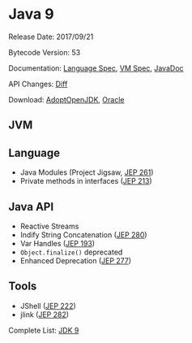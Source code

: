 # Java 9

Release Date: 2017/09/21

Bytecode Version: 53

Documentation: [Language Spec](https://docs.oracle.com/javase/specs/jls/se9/html/index.html), [VM Spec](https://docs.oracle.com/javase/specs/jvms/se9/html/index.html), [JavaDoc](https://docs.oracle.com/javase/9/docs/api/)

API Changes: [Diff](http://download.eclipselab.org/jdkdiff/V8/V9/index.html)

Download: [AdoptOpenJDK](https://adoptopenjdk.net/releases.html), [Oracle](https://www.oracle.com/technetwork/java/javase/downloads/jdk9-downloads-3848520.html)

## JVM

## Language

* Java Modules (Project Jigsaw, [JEP 261](http://openjdk.java.net/jeps/261))
* Private methods in interfaces ([JEP 213](http://openjdk.java.net/jeps/213))


## Java API

* Reactive Streams
* Indify String Concatenation ([JEP 280](http://openjdk.java.net/jeps/280))
* Var Handles ([JEP 193](http://openjdk.java.net/jeps/193))
* `Object.finalize()` deprecated
* Enhanced Deprecation ([JEP 277](http://openjdk.java.net/jeps/277)) 

## Tools

* JShell ([JEP 222](http://openjdk.java.net/jeps/222))
* jlink ([JEP 282](http://openjdk.java.net/jeps/282))

Complete List: [JDK 9](http://openjdk.java.net/projects/jdk9/)
